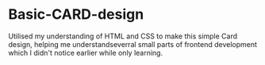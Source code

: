 # Basic-CARD-design
Utilised my understanding of HTML and CSS to make this simple Card design, helping me understandseverral small parts of frontend development which I didn't notice earlier while only learning.
